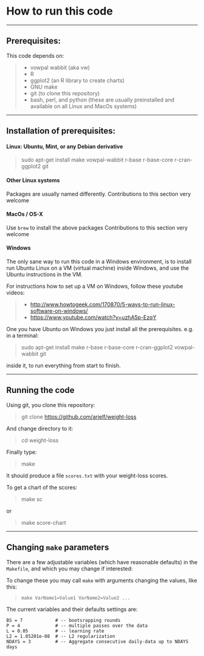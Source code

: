# How to run this code

------------------
## Prerequisites:

This code depends on:

>- vowpal wabbit (aka vw)
>- R
>- ggplot2 (an R library to create charts)
>- GNU make
>- git (to clone this repository)
>- bash, perl, and python (these are usually preinstalled and available on all Linux and MacOs systems)

------------------
## Installation of prerequisites:

#### Linux: Ubuntu, Mint, or any Debian derivative 

>    sudo apt-get install make vowpal-wabbit r-base r-base-core r-cran-ggplot2 git

#### Other Linux systems

Packages are usually named differently.
Contributions to this section very welcome

#### MacOs / OS-X

Use `brew` to install the above packages
Contributions to this section very welcome

#### Windows

The only sane way to run this code in a Windows environment, is to install run Ubuntu Linux on a VM (virtual machine) inside Windows, and use the Ubuntu instructions in the VM.

For instructions how to set up a VM on Windows, follow these youtube videos:
>    - http://www.howtogeek.com/170870/5-ways-to-run-linux-software-on-windows/
>    - https://www.youtube.com/watch?v=uzhA5p-EzqY

One you have Ubuntu on Windows you just install all the prerequisites. e.g. in a terminal:

>    sudo apt-get install make r-base r-base-core r-cran-ggplot2 vowpal-wabbit git

inside it, to run everything from start to finish.


------------------
## Running the code

Using git, you clone this repository:

>    git clone https://github.com/arielf/weight-loss

And change directory to it:

>    cd weight-loss

Finally type:

>    make

It should produce a file `scores.txt` with your weight-loss scores.

To get a chart of the scores:

>    make sc

or

>    make score-chart

------------------
## Changing `make` parameters

There are a few adjustable variables (which have reasonable defaults) in the
`Makefile`, and which you may change if interested:

To change these you may call `make` with arguments changing the
values, like this: 

>     make VarName1=Value1 VarName2=Value2 ...

The current variables and their defaults settings are:

    BS = 7            # -- bootsrapping rounds
    P = 4             # -- multiple passes over the data
    L = 0.05          # -- learning rate
    L2 = 1.85201e-08  # -- L2 regularization
    NDAYS = 3         # -- Aggregate consecutive daily-data up to NDAYS days


